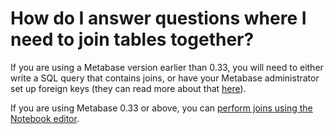 # How do I answer questions where I need to join tables together?

If you are using a Metabase version earlier than 0.33, you will need to either write a SQL query that contains joins, or have your Metabase administrator set up foreign keys (they can read more about that [here](../../administration-guide/03-metadata-editing.md)).

If you are using Metabase 0.33 or above, you can [perform joins using the Notebook editor](https://www.metabase.com/blog/joining-tables/index.html).

